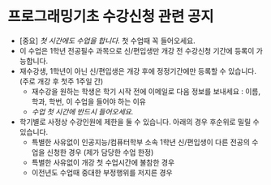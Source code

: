 # 프로그래밍기초 수강신청 관련 공지
 - [중요] *첫 시간에도 수업을 합니다.* 첫 수업때 꼭 들어오세요.
 - 이 수업은 1학년 전공필수 과목으로 신/편입생만 개강 전 수강신청 기간에 등록이 가능합니다.
 - 재수강생, 1학년이 아닌 신/편입생은 개강 후에 정정기간에만 등록할 수 있습니다. (주로 개강 후 첫주 1주일 간)
   - 재수강을 원하는 학생은 학기 시작 전에 이메일로 다음 정보를 보내세요 : 이름, 학과, 학번, 이 수업을 들어야 하는 이유
   - *수업 첫 시간에 반드시 들어오세요.*
 - 학기별로 사정상 수강인원에 제한을 둘 수 있습니다. 아래의 경우 후순위로 밀릴 수 있습니다.
   - 특별한 사유없이 인공지능/컴퓨터학부 소속 1학년 신/편입생이 다른 전공의 수업을 신청한 경우 (제가 담당한 수업 한정)
   - 특별한 사유없이 개강 첫 수업시간에 불참한 경우
   - 이전년도 수업때 중대한 부정행위를 저지른 경우
